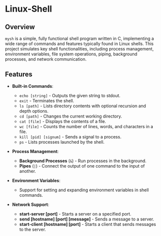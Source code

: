 # Linux-Shell

## Overview
`mysh` is a simple, fully functional shell program written in C, implementing a wide range of commands and features typically found in Linux shells. This project simulates key shell functionalities, including process management, environment variables, file system operations, piping, background processes, and network communication.

## Features
- **Built-in Commands**:
  - `echo [string]` - Outputs the given string to stdout.
  - `exit` - Terminates the shell.
  - `ls [path]` - Lists directory contents with optional recursion and depth options.
  - `cd [path]` - Changes the current working directory.
  - `cat [file]` - Displays the contents of a file.
  - `wc [file]` - Counts the number of lines, words, and characters in a file.
  - `kill [pid] [signum]` - Sends a signal to a process.
  - `ps` - Lists processes launched by the shell.
  
- **Process Management**:
  - **Background Processes** (`&`) - Run processes in the background.
  - **Pipes** (`|`) - Connect the output of one command to the input of another.

- **Environment Variables**:
  - Support for setting and expanding environment variables in shell commands.

- **Network Support**:
  - **start-server [port]** - Starts a server on a specified port.
  - **send [hostname] [port] [message]** - Sends a message to a server.
  - **start-client [hostname] [port]** - Starts a client that sends messages to the server.
